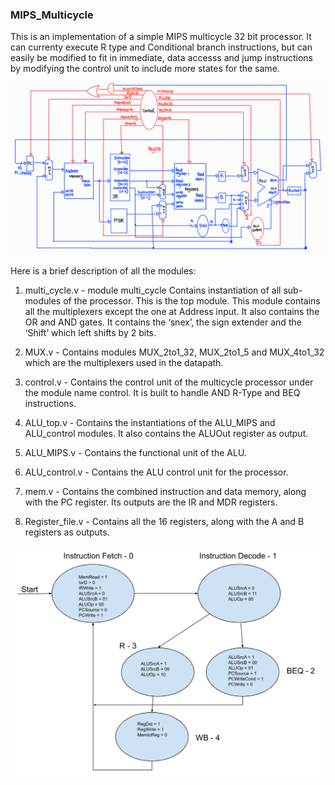 ### MIPS_Multicycle

This is an implementation of a simple MIPS multicycle 32 bit processor. It can currenty execute R type and Conditional branch instructions, but can easily be modified to fit in immediate, data accesss and jump instructions by modifying the control unit to include more states for the same.

![Block Diagram](https://github.com/DhananjayRao123/MIPS_Multicycle/blob/main/Screenshot%202024-03-21%20224550.png)

Here is a brief description of all the modules:
1) multi_cycle.v - module multi_cycle
Contains instantiation of all sub-modules of the processor. This is the top module. This module contains all the multiplexers except the one at Address input. It also contains the OR and AND gates. It contains the ‘snex’, the sign extender and the ‘Shift’ which left shifts by 2 bits. 

2) MUX.v - Contains modules MUX_2to1_32, MUX_2to1_5 and MUX_4to1_32 which are the multiplexers used in the datapath.

3) control.v - Contains the control unit of the multicycle processor under the module name control. It is built to handle AND R-Type and BEQ instructions.

4) ALU_top.v - Contains the instantiations of the ALU_MIPS and ALU_control modules. It also contains the ALUOut register as output.

5) ALU_MIPS.v - Contains the functional unit of the ALU.
  
6) ALU_control.v - Contains the ALU control unit for the processor.

7) mem.v - Contains the combined instruction and data memory, along with the PC register. Its outputs are the IR and MDR registers.

8) Register_file.v - Contains all the 16 registers, along with the A and B registers as outputs.

![State Diagram](https://github.com/DhananjayRao123/MIPS_Multicycle/blob/main/Screenshot%202024-03-23%20002351.png)

